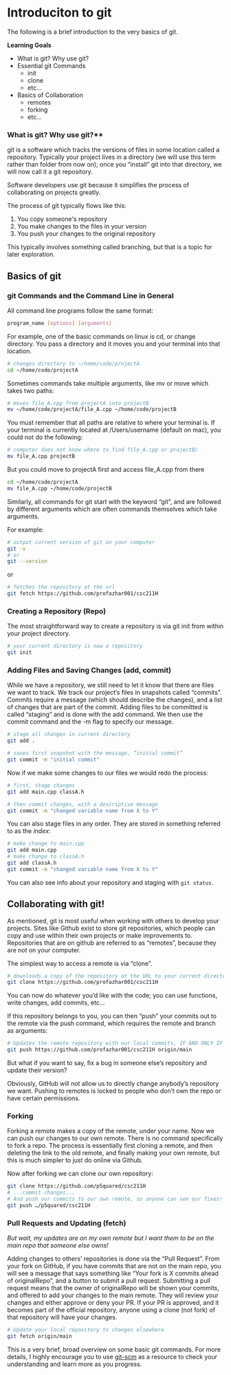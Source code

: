 # Introduciton to git

The following is a brief introduction to the very basics of git.

**Learning Goals**
* What is git? Why use git?
* Essential git Commands
  * init
  * clone
  * etc...
* Basics of Collaboration
  * remotes
  * forking
  * etc...

### What is git? Why use git?**

git is a software which tracks the versions of files in some location called a repository.
Typically your project lives in a directory (we will use this term rather than folder from now on);
once you “install” git into that directory, we will now call it a git repository.

Software developers use git because it simplifies the process of collaborating on projects greatly.

The process of git typically flows like this:
1. You copy someone's repository
2. You make changes to the files in your version
3. You push your changes to the original repository

This typically involves something called branching, but that is a topic for later exploration.

## Basics of git

### git Commands and the Command Line in General

All command line programs follow the same format:
```bash
program_name [options] [arguments]
```

For example, one of the basic commands on linux is cd, or change directory.
You pass a directory and it moves you and your terminal into that location.

```bash
# changes directory to ~/home/code/projectA
cd ~/home/code/projectA
```

Sometimes commands take multiple arguments, like mv or move which takes two paths:

```bash
# moves file_A.cpp from projectA into projectB
mv ~/home/code/projectA/file_A.cpp ~/home/code/projectB
```

You must remember that all paths are relative to where your terminal is.
If your terminal is currently located at /Users/username (default on mac), you could not do the following:

```bash
# computer does not know where to find file_A.cpp or projectB/
mv file_A.cpp projectB
```

But you could move to projectA first and access file_A.cpp from there
```bash
cd ~/home/code/projectA
mv file_A.cpp ~/home/code/projectB
```

Similarly, all commands for git start with the keyword “git”, and are followed by different arguments which
are often commands themselves which take arguments.

For example:
```bash
# output current version of git on your computer
git -v
# or
git --version
```

or
```bash
# fetches the repository at the url
git fetch https://github.com/profazhar001/csc211H
```

### Creating a Repository (Repo)
The most straightforward way to create a repository is via git init from within your project directory.

```bash
# your current directory is now a repository
git init
```

### Adding Files and Saving Changes (add, commit)
While we have a repository, we still need to let it know that there are files we want to track.
We track our project’s files in snapshots called “commits”. Commits require a message
(which should describe the changes), and a list of changes that are part of the commit.
Adding files to be committed is called “staging” and is done with the add command.
We then use the commit command and the -m flag to specify our message.

```bash
# stage all changes in current directory
git add .

# saves first snapshot with the message, “initial commit”
git commit -m "initial commit"
```

Now if we make some changes to our files we would redo the process:


```bash
# first, stage changes
git add main.cpp classA.h

# then commit changes, with a descriptive message
git commit -m "changed variable name from X to Y"
```

You can also stage files in any order. They are stored in something referred to as the
*index*:

```bash
# make change to main.cpp
git add main.cpp
# make change to classA.h
git add classA.h
git commit -m "changed variable name from X to Y"
```

You can also see info about your repository and staging with `git status`.

## Collaborating with git!
As mentioned, git is most useful when working with others to develop your projects.
Sites like Github exist to store git repositories, which people can copy and use within
their own projects or make improvements to. Repositories that are on github are referred
to as “remotes”, because they are not on your computer.

The simplest way to access a remote is via “clone”.

```bash
# downloads a copy of the repository at the URL to your current directory
git clone https://github.com/profazhar001/csc211H
```

You can now do whatever you’d like with the code; you can use functions, write changes, add commits, etc…

If this repository belongs to you, you can then “push” your commits out to the remote via the push command,
which requires the remote and branch as arguments:

```bash
# Updates the remote repository with our local commits, IF AND ONLY IF we own the repository or have permission
git push https://github.com/profazhar001/csc211H origin/main
```

But what if you want to say, fix a bug in someone else’s repository and update their version?

Obviously, GitHub will not allow us to directly change anybody’s repository we want. Pushing to remotes is locked to 
people who don’t own the repo or have certain permissions.

### Forking
Forking a remote makes a copy of the remote, under your name. Now we can push our changes to our own remote. There is
no command specifically to fork a repo. The process is essentially first cloning a remote, and then deleting the link
to the old remote, and finally making your own remote, but this is much simpler to just do online via Github.

Now after forking we can clone our own repository:
```bash
git clone https://github.com/p5quared/csc211H
# ...commit changes... 
# And push our commits to our own remote, so anyone can see our fixes!
git push …/p5quared/csc211H
```

### Pull Requests and Updating (fetch)
*But wait, my updates are on my own remote but I want them to be on the main repo that someone else owns!*

Adding changes to others’ repositories is done via the “Pull Request”.
From your fork on GitHub, if you have commits that are not on the main repo, you will see
a message that says something like “Your fork is X commits ahead of originalRepo”, and a
button to submit a pull request. Submitting a pull request means that the owner of
originalRepo will be shown your commits, and offered to add your changes to the main
remote. They will review your changes and either approve or deny your PR. If your PR is
approved, and it becomes part of the official repository, anyone using a clone (not fork)
of that repository will have your changes.

```bash
# Update your local repository to changes elsewhere
git fetch origin/main
```

This is a very brief, broad overview on some basic git commands.
For more details, I highly encourage you to use [git-scm](https://git-scm.com/) as a resource to check your
understanding and learn more as you progress.